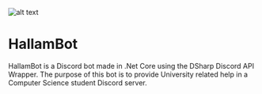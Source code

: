 ![alt text](https://imgur.com/uHL3ZnE)

# HallamBot
HallamBot is a Discord bot made in .Net Core using the DSharp Discord API Wrapper. 
The purpose of this bot is to provide University related help in a Computer Science student Discord server.
